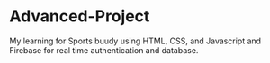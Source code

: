 # Advanced-Project
My learning for Sports buudy using HTML, CSS, and Javascript and Firebase for real time authentication and database.
